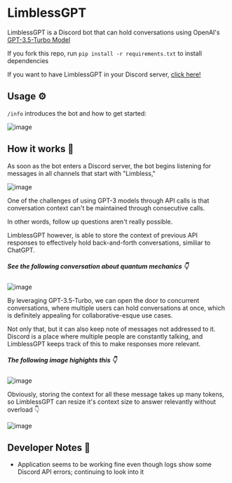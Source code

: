 # LimblessGPT
LimblessGPT is a Discord bot that can hold conversations using OpenAI's [GPT-3.5-Turbo Model](https://platform.openai.com/docs/guides/chat/introduction)

If you fork this repo, run `pip install -r requirements.txt` to install dependencies

If you want to have LimblessGPT in your Discord server, [click here!](https://discord.com/api/oauth2/authorize?client_id=1084338217274322964&permissions=8&scope=bot)

## Usage ⚙️
`/info` introduces the bot and how to get started:

![image](https://user-images.githubusercontent.com/87991619/228074921-3d28b5d2-46e7-4f55-8599-8444b3f165da.png)

## How it works 🤔
As soon as the bot enters a Discord server, the bot begins listening for messages in all channels that start with "Limbless,"

![image](https://user-images.githubusercontent.com/87991619/228075066-8c5e67de-848f-4185-907c-557ef2c4b3dc.png)

One of the challenges of using GPT-3 models through API calls is that conversation context can't be maintained through consecutive calls.

In other words, follow up questions aren't really possible.

LimblessGPT however, is able to store the context of previous API responses to effectively hold back-and-forth conversations, similiar to ChatGPT.
##### See the following conversation about quantum mechanics 👇

![image](https://user-images.githubusercontent.com/87991619/224595079-6e77de26-65cd-4e2c-8f5c-5120e5d78f0b.png)

By leveraging GPT-3.5-Turbo, we can open the door to concurrent conversations, where multiple users can hold conversations at once, which is definitely appealing for collaborative-esque use cases.

Not only that, but it can also keep note of messages not addressed to it. Discord is a place where multiple people are constantly talking, and LimblessGPT keeps track of this to make responses more relevant.
##### The following image highights this 👇

![image](https://user-images.githubusercontent.com/87991619/228068613-dbaa0638-4cc5-418b-96a7-4e3453ef32cb.png)

Obviously, storing the context for all these message takes up many tokens, so LimblessGPT can resize it's context size to answer relevantly without overload 👇

![image](https://user-images.githubusercontent.com/87991619/228068391-a333ff02-657b-4dc1-8c62-e946ca526738.png)


## Developer Notes 📝
* Application seems to be working fine even though logs show some Discord API errors; continuing to look into it 

